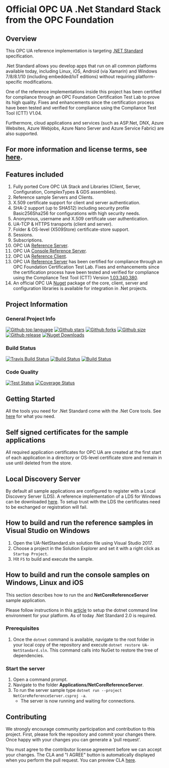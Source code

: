 
# Official OPC UA .Net Standard Stack from the OPC Foundation

## Overview
This OPC UA reference implementation is targeting [.NET Standard](https://docs.microsoft.com/en-us/dotnet/standard/net-standard) specification.

.Net Standard allows you develop apps that run on all common platforms available today, including Linux, iOS, Android (via Xamarin) and Windows 7/8/8.1/10 (including embedded/IoT editions) without requiring platform-specific modifications. 

One of the reference implementations inside this project has been certified for compliance through an OPC Foundation Certification Test Lab to prove its high quality. Fixes and enhancements since the certification process have been tested and verified for compliance using the Compliance Test Tool (CTT) V1.04.

Furthermore, cloud applications and services (such as ASP.Net, DNX, Azure Websites, Azure Webjobs, Azure Nano Server and Azure Service Fabric) are also supported.

## For more information and license terms, see [here](http://opcfoundation.github.io/UA-.NETStandard).

## Features included
1. Fully ported Core OPC UA Stack and Libraries (Client, Server, Configuration, ComplexTypes & GDS assemblies).
2. Reference sample Servers and Clients.
3. X.509 certificate support for client and server authentication.
4. SHA-2 support (up to SHA512) including security profile Basic256Sha256 for configurations with high security needs.
5. Anonymous, username and X.509 certificate user authentication.
6. UA-TCP & HTTPS transports (client and server).
7. Folder & OS-level (X509Store) certificate-store support.
8. Sessions.
9. Subscriptions.
10. OPC UA [Reference Server](Applications/ReferenceServer/README.md).
11. OPC UA [Console Reference Server](Applications/ConsoleReferenceServer).
12. OPC UA [Reference Client](Applications/ReferenceClient).
13. OPC UA [Reference Server](Applications/ReferenceServer/README.md) has been certified for compliance through an OPC Foundation Certification Test Lab. Fixes and enhancements since the certification process have been tested and verified for compliance using the Compliance Test Tool (CTT) Version [1.03.340.380](https://opcfoundation.org/developer-tools/certification-test-tools/opc-ua-compliance-test-tool-uactt/). 
14. An official OPC UA [Nuget](https://www.nuget.org/packages/OPCFoundation.NetStandard.Opc.Ua/) package of the core, client, server and configuration libraries is available for integration in .Net projects.

## Project Information

### General Project Info

[![Github top language](https://img.shields.io/github/languages/top/OPCFoundation/UA-.NETStandard)](https://github.com/OPCFoundation/UA-.NETStandard)
[![Github stars](https://img.shields.io/github/stars/OPCFoundation/UA-.NETStandard?style=flat)](https://github.com/OPCFoundation/UA-.NETStandard)
[![Github forks](https://img.shields.io/github/forks/OPCFoundation/UA-.NETStandard?style=flat)](https://github.com/OPCFoundation/UA-.NETStandard)
[![Github size](https://img.shields.io/github/repo-size/OPCFoundation/UA-.NETStandard?style=flat)](https://github.com/OPCFoundation/UA-.NETStandard)
[![Github release](https://img.shields.io/github/v/release/OPCFoundation/UA-.NETStandard?style=flat)](https://github.com/OPCFoundation/UA-.NETStandard/releases)
[![Nuget Downloads](https://img.shields.io/nuget/dt/OPCFoundation.NetStandard.Opc.Ua)](https://www.nuget.org/packages/OPCFoundation.NetStandard.Opc.Ua/)

### Build Status

[![Travis Build Status](https://img.shields.io/travis/OPCFoundation/UA-.NETStandard/master?label=Travis)](https://travis-ci.org/OPCFoundation/UA-.NETStandard)
[![Build Status](https://img.shields.io/azure-devops/build/sysadmin0797/722e4f81-14ec-459b-aed2-c01ea07c7f3b/1/master?label=Azure%20Pipelines)](https://dev.azure.com/sysadmin0797/sysadmin/_build/latest?definitionId=1&_a=summary&repositoryFilter=1&branchFilter=2)
[![Build Status](https://img.shields.io/appveyor/build/opcfoundation-org/ua-netstandardlibrary/master?label=Appveyor)](https://ci.appveyor.com/project/opcfoundation-org/ua-netstandardlibrary)

### Code Quality

[![Test Status](https://img.shields.io/azure-devops/tests/sysadmin0797/sysadmin/1?style=plastic)](https://dev.azure.com/sysadmin0797/sysadmin/_build/latest?definitionId=1&_a=summary&repositoryFilter=1&branchFilter=2)
[![Coverage Status](https://img.shields.io/azure-devops/coverage/sysadmin0797/sysadmin/1/master?style=plastic)](https://dev.azure.com/sysadmin0797/sysadmin/_build/latest?definitionId=1&_a=summary&repositoryFilter=1&branchFilter=2)

## Getting Started
All the tools you need for .Net Standard come with the .Net Core tools. See [here](https://docs.microsoft.com/en-us/dotnet/articles/core/getting-started) for what you need.

## Self signed certificates for the sample applications

All required application certificates for OPC UA are created at the first start of each application in a directory or OS-level certificate store and remain in use until deleted from the store.

## Local Discovery Server
By default all sample applications are configured to register with a Local Discovery Server (LDS). A reference implementation of a LDS for Windows can be downloaded [here](https://opcfoundation.org/developer-tools/developer-kits-unified-architecture/local-discovery-server-lds). To setup trust with the LDS the certificates need to be exchanged or registration will fail.

## How to build and run the reference samples in Visual Studio on Windows

1. Open the UA-NetStandard.sln solution file using Visual Studio 2017.  
2. Choose a project in the Solution Explorer and set it with a right click as `Startup Project`.
3. Hit `F5` to build and execute the sample.

## How to build and run the console samples on Windows, Linux and iOS
This section describes how to run the and **NetCoreReferenceServer** sample application.

Please follow instructions in this [article](https://aka.ms/dotnetcoregs) to setup the dotnet command line environment for your platform. As of today .Net Standard 2.0 is required.

### Prerequisites
1. Once the `dotnet` command is available, navigate to the root folder in your local copy of the repository and execute `dotnet restore UA-NetStandard.sln`. This command calls into NuGet to restore the tree of dependencies.

### Start the server 
1. Open a command prompt. 
2. Navigate to the folder **Applications/NetCoreReferenceServer**. 
3. To run the server sample type `dotnet run --project NetCoreReferenceServer.csproj -a`. 
    - The server is now running and waiting for connections. 

## Contributing
We strongly encourage community participation and contribution to this project. First, please fork the repository and commit your changes there. Once happy with your changes you can generate a 'pull request'.

You must agree to the contributor license agreement before we can accept your changes. The CLA and "I AGREE" button is automatically displayed when you perform the pull request. You can preview CLA [here](https://opcfoundation.org/license/cla/ContributorLicenseAgreementv1.0.pdf).
